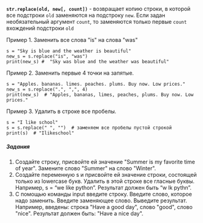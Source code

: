**`str.replace(old, new[, count])`**  - возвращает копию строки, в которой все подстроки `old` заменяются на подстроку `new`. Если задан необязательный аргумент `count`, то заменяются только первые `count` вхождений подстроки `old`

Пример 1. Заменить все слова "is" на слова "was"
```
s = "Sky is blue and the weather is beautiful"
new_s = s.replace("is", "was")
print(new_s) #  "Sky was blue and the weather was beautiful"
```
Пример 2. Заменить первые 4  точки на запятые.
```
s = "Apples. bananas. limes. peaches. plums. Buy now. Low prices."
new_s = s.replace(".", ",", 4)
print(new_s)  # "Apples, bananas, limes, peaches, plums. Buy now. Low prices."
```
Пример 3. Удалить в строке все пробелы.
```
s = "I like school"
s = s.replace(" ", "")  # заменяем все пробелы пустой строкой
print(s)  # "Ilikeschool"
```
##### Задания
1. Создайте строку, присвойте ей значение "Summer is my favorite time of year". Замените слово "Summer" на слово "Winter".
1. Создайте переменную  s и присвойте ей значение строки, состоящей только из lowercase букв. Удалить в этой строке все гласные буквы. Например, s = “we like python”. Результат должен быть “w lk pythn”.
1. С помощью команды input введите строку. Введите слово, которое надо заменить. Введите заменяющее слово. Выведите результат. Например, введены: строка "Have a good day", слово "good", слово "nice". Результат должен быть: "Have a nice day".